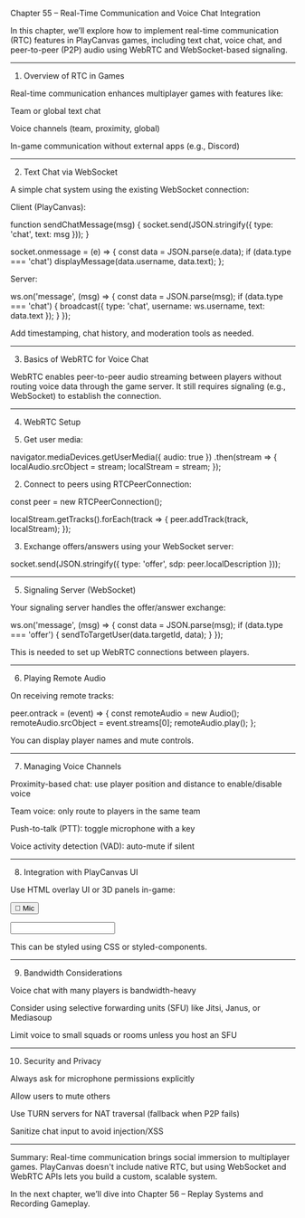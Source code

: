 Chapter 55 – Real-Time Communication and Voice Chat Integration

In this chapter, we’ll explore how to implement real-time communication (RTC) features in PlayCanvas games, including text chat, voice chat, and peer-to-peer (P2P) audio using WebRTC and WebSocket-based signaling.


---

1. Overview of RTC in Games

Real-time communication enhances multiplayer games with features like:

Team or global text chat

Voice channels (team, proximity, global)

In-game communication without external apps (e.g., Discord)



---

2. Text Chat via WebSocket

A simple chat system using the existing WebSocket connection:

Client (PlayCanvas):

function sendChatMessage(msg) {
    socket.send(JSON.stringify({ type: 'chat', text: msg }));
}

socket.onmessage = (e) => {
    const data = JSON.parse(e.data);
    if (data.type === 'chat') displayMessage(data.username, data.text);
};

Server:

ws.on('message', (msg) => {
    const data = JSON.parse(msg);
    if (data.type === 'chat') {
        broadcast({ type: 'chat', username: ws.username, text: data.text });
    }
});

Add timestamping, chat history, and moderation tools as needed.


---

3. Basics of WebRTC for Voice Chat

WebRTC enables peer-to-peer audio streaming between players without routing voice data through the game server. It still requires signaling (e.g., WebSocket) to establish the connection.


---

4. WebRTC Setup

1. Get user media:

navigator.mediaDevices.getUserMedia({ audio: true })
  .then(stream => {
    localAudio.srcObject = stream;
    localStream = stream;
  });

2. Connect to peers using RTCPeerConnection:

const peer = new RTCPeerConnection();

localStream.getTracks().forEach(track => {
    peer.addTrack(track, localStream);
});

3. Exchange offers/answers using your WebSocket server:

socket.send(JSON.stringify({ type: 'offer', sdp: peer.localDescription }));


---

5. Signaling Server (WebSocket)

Your signaling server handles the offer/answer exchange:

ws.on('message', (msg) => {
    const data = JSON.parse(msg);
    if (data.type === 'offer') {
        sendToTargetUser(data.targetId, data);
    }
});

This is needed to set up WebRTC connections between players.


---

6. Playing Remote Audio

On receiving remote tracks:

peer.ontrack = (event) => {
    const remoteAudio = new Audio();
    remoteAudio.srcObject = event.streams[0];
    remoteAudio.play();
};

You can display player names and mute controls.


---

7. Managing Voice Channels

Proximity-based chat: use player position and distance to enable/disable voice

Team voice: only route to players in the same team

Push-to-talk (PTT): toggle microphone with a key

Voice activity detection (VAD): auto-mute if silent



---

8. Integration with PlayCanvas UI

Use HTML overlay UI or 3D panels in-game:

<button onclick="toggleMic()">🎤 Mic</button>
<div id="chat"></div>
<input onkeydown="if(event.key==='Enter'){sendChat(this.value)}">

This can be styled using CSS or styled-components.


---

9. Bandwidth Considerations

Voice chat with many players is bandwidth-heavy

Consider using selective forwarding units (SFU) like Jitsi, Janus, or Mediasoup

Limit voice to small squads or rooms unless you host an SFU



---

10. Security and Privacy

Always ask for microphone permissions explicitly

Allow users to mute others

Use TURN servers for NAT traversal (fallback when P2P fails)

Sanitize chat input to avoid injection/XSS



---

Summary: Real-time communication brings social immersion to multiplayer games. PlayCanvas doesn't include native RTC, but using WebSocket and WebRTC APIs lets you build a custom, scalable system.

In the next chapter, we’ll dive into Chapter 56 – Replay Systems and Recording Gameplay.

